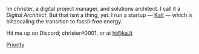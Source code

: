 Im christer, a digital project manager, and solutions architect. I call it a *Digital Architect*. But that isnt a thing, yet. I run a startup — <a href="https://ka.lt">Kalt</a> — which is blitzscaling the transition to fossil-free energy.

Hit me up on Discord; christer#0001, or at hi@ka.lt

[Priority](https://github.com/justchrister/justchrister/blob/main/blog/priority.md)
